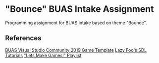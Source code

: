 # "Bounce" BUAS Intake Assignment
Programming assignment for BUAS intake based on theme "Bounce".

## References

[BUAS Visual Studio Community 2019 Game Template](https://www.3dgep.com/cppfast-track-1-getting-started)
[Lazy Foo's SDL Tutorials](http://lazyfoo.net/SDL_tutorials/)
["Lets Make Games!" Playlist](https://www.youtube.com/playlist?list=PLhfAbcv9cehhkG7ZQK0nfIGJC_C-wSLrx)

